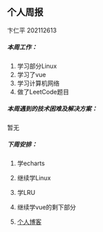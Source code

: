 ## 个人周报

卞仁平 202112613

##### 本周工作：

1. 学习部分Linux
2. 学习了vue
3. 学习计算机网络
4. 做了LeetCode题目

##### 本周遇到的技术困难及解决方案：

暂无

##### 下周安排：

1. 学echarts

2. 继续学Linux

3. 学LRU

4. 继续学vue的剩下部分

5.  [个人博客](http://l-h-x.gitee.io/)

   



